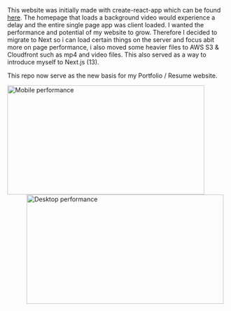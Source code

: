 This website was initially made with create-react-app which can be found [here](https://github.com/jacobelali3/react-resume-website). The homepage that loads a background video would experience a delay and the entire single page app was client loaded. I wanted the performance and potential of my website to grow. Therefore I decided to migrate to Next so i can load certain things on the server and focus abit more on page performance, i also moved some heavier files to AWS S3 & Cloudfront such as mp4 and video files. This also served as a way to introduce myself to Next.js (13).

This repo now serve as the new basis for my Portfolio / Resume website.

<img src="https://i.imgur.com/WIlZtI7.png"
     alt="Mobile performance"
     width=450
     height=250
     style="float: left; margin-right: 10px;" />
     <img src="https://i.imgur.com/812LNxm.png"
     alt="Desktop performance"
     width=450
     height=250
     style="float: right; margin-right: 10px;" />
